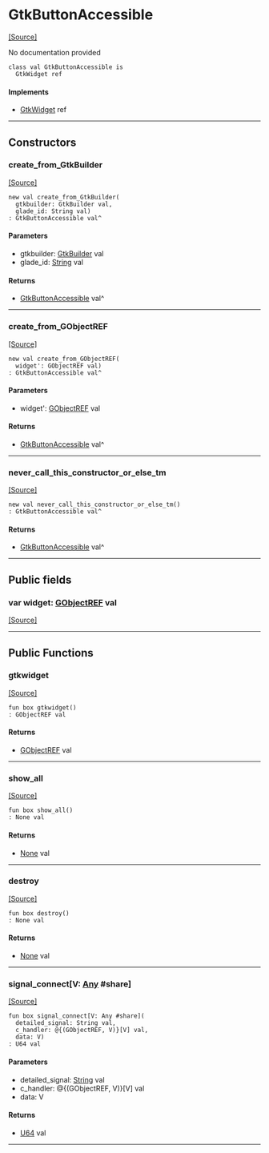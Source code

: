 # GtkButtonAccessible
<span class="source-link">[[Source]](src/gtk3/GtkButtonAccessible.md#L6)</span>

No documentation provided


```pony
class val GtkButtonAccessible is
  GtkWidget ref
```

#### Implements

* [GtkWidget](gtk3-GtkWidget.md) ref

---

## Constructors

### create_from_GtkBuilder
<span class="source-link">[[Source]](src/gtk3/GtkButtonAccessible.md#L14)</span>


```pony
new val create_from_GtkBuilder(
  gtkbuilder: GtkBuilder val,
  glade_id: String val)
: GtkButtonAccessible val^
```
#### Parameters

*   gtkbuilder: [GtkBuilder](gtk3-GtkBuilder.md) val
*   glade_id: [String](builtin-String.md) val

#### Returns

* [GtkButtonAccessible](gtk3-GtkButtonAccessible.md) val^

---

### create_from_GObjectREF
<span class="source-link">[[Source]](src/gtk3/GtkButtonAccessible.md#L17)</span>


```pony
new val create_from_GObjectREF(
  widget': GObjectREF val)
: GtkButtonAccessible val^
```
#### Parameters

*   widget': [GObjectREF](gtk3-..-gobject-GObjectREF.md) val

#### Returns

* [GtkButtonAccessible](gtk3-GtkButtonAccessible.md) val^

---

### never_call_this_constructor_or_else_tm
<span class="source-link">[[Source]](src/gtk3/GtkButtonAccessible.md#L20)</span>


```pony
new val never_call_this_constructor_or_else_tm()
: GtkButtonAccessible val^
```

#### Returns

* [GtkButtonAccessible](gtk3-GtkButtonAccessible.md) val^

---

## Public fields

### var widget: [GObjectREF](gtk3-..-gobject-GObjectREF.md) val
<span class="source-link">[[Source]](src/gtk3/GtkButtonAccessible.md#L10)</span>



---

## Public Functions

### gtkwidget
<span class="source-link">[[Source]](src/gtk3/GtkButtonAccessible.md#L12)</span>


```pony
fun box gtkwidget()
: GObjectREF val
```

#### Returns

* [GObjectREF](gtk3-..-gobject-GObjectREF.md) val

---

### show_all
<span class="source-link">[[Source]](src/gtk3/GtkWidget.md#L4)</span>


```pony
fun box show_all()
: None val
```

#### Returns

* [None](builtin-None.md) val

---

### destroy
<span class="source-link">[[Source]](src/gtk3/GtkWidget.md#L7)</span>


```pony
fun box destroy()
: None val
```

#### Returns

* [None](builtin-None.md) val

---

### signal_connect\[V: [Any](builtin-Any.md) #share\]
<span class="source-link">[[Source]](src/gtk3/GtkWidget.md#L10)</span>


```pony
fun box signal_connect[V: Any #share](
  detailed_signal: String val,
  c_handler: @{(GObjectREF, V)}[V] val,
  data: V)
: U64 val
```
#### Parameters

*   detailed_signal: [String](builtin-String.md) val
*   c_handler: @{(GObjectREF, V)}[V] val
*   data: V

#### Returns

* [U64](builtin-U64.md) val

---

